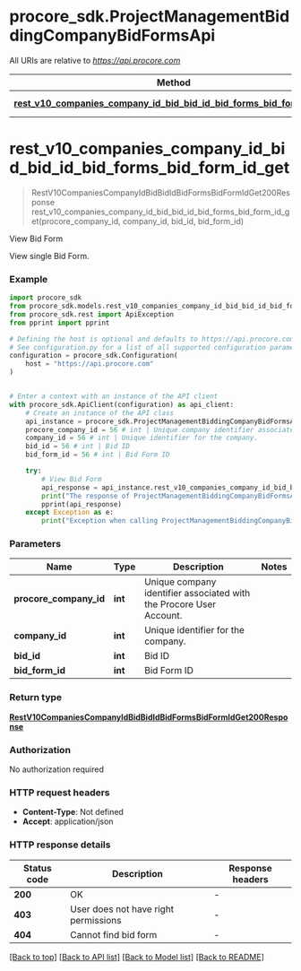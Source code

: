 # procore_sdk.ProjectManagementBiddingCompanyBidFormsApi

All URIs are relative to *https://api.procore.com*

Method | HTTP request | Description
------------- | ------------- | -------------
[**rest_v10_companies_company_id_bid_bid_id_bid_forms_bid_form_id_get**](ProjectManagementBiddingCompanyBidFormsApi.md#rest_v10_companies_company_id_bid_bid_id_bid_forms_bid_form_id_get) | **GET** /rest/v1.0/companies/{company_id}/bid/{bid_id}/bid_forms/{bid_form_id} | View Bid Form


# **rest_v10_companies_company_id_bid_bid_id_bid_forms_bid_form_id_get**
> RestV10CompaniesCompanyIdBidBidIdBidFormsBidFormIdGet200Response rest_v10_companies_company_id_bid_bid_id_bid_forms_bid_form_id_get(procore_company_id, company_id, bid_id, bid_form_id)

View Bid Form

View single Bid Form.

### Example


```python
import procore_sdk
from procore_sdk.models.rest_v10_companies_company_id_bid_bid_id_bid_forms_bid_form_id_get200_response import RestV10CompaniesCompanyIdBidBidIdBidFormsBidFormIdGet200Response
from procore_sdk.rest import ApiException
from pprint import pprint

# Defining the host is optional and defaults to https://api.procore.com
# See configuration.py for a list of all supported configuration parameters.
configuration = procore_sdk.Configuration(
    host = "https://api.procore.com"
)


# Enter a context with an instance of the API client
with procore_sdk.ApiClient(configuration) as api_client:
    # Create an instance of the API class
    api_instance = procore_sdk.ProjectManagementBiddingCompanyBidFormsApi(api_client)
    procore_company_id = 56 # int | Unique company identifier associated with the Procore User Account.
    company_id = 56 # int | Unique identifier for the company.
    bid_id = 56 # int | Bid ID
    bid_form_id = 56 # int | Bid Form ID

    try:
        # View Bid Form
        api_response = api_instance.rest_v10_companies_company_id_bid_bid_id_bid_forms_bid_form_id_get(procore_company_id, company_id, bid_id, bid_form_id)
        print("The response of ProjectManagementBiddingCompanyBidFormsApi->rest_v10_companies_company_id_bid_bid_id_bid_forms_bid_form_id_get:\n")
        pprint(api_response)
    except Exception as e:
        print("Exception when calling ProjectManagementBiddingCompanyBidFormsApi->rest_v10_companies_company_id_bid_bid_id_bid_forms_bid_form_id_get: %s\n" % e)
```



### Parameters


Name | Type | Description  | Notes
------------- | ------------- | ------------- | -------------
 **procore_company_id** | **int**| Unique company identifier associated with the Procore User Account. | 
 **company_id** | **int**| Unique identifier for the company. | 
 **bid_id** | **int**| Bid ID | 
 **bid_form_id** | **int**| Bid Form ID | 

### Return type

[**RestV10CompaniesCompanyIdBidBidIdBidFormsBidFormIdGet200Response**](RestV10CompaniesCompanyIdBidBidIdBidFormsBidFormIdGet200Response.md)

### Authorization

No authorization required

### HTTP request headers

 - **Content-Type**: Not defined
 - **Accept**: application/json

### HTTP response details

| Status code | Description | Response headers |
|-------------|-------------|------------------|
**200** | OK |  -  |
**403** | User does not have right permissions |  -  |
**404** | Cannot find bid form |  -  |

[[Back to top]](#) [[Back to API list]](../README.md#documentation-for-api-endpoints) [[Back to Model list]](../README.md#documentation-for-models) [[Back to README]](../README.md)

